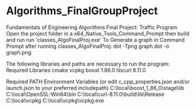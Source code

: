 # Algorithms_FinalGroupProject
Fundamentals of Engineering Algorithms Final Project: Traffic Program
Open the project folder in a x64_Native_Tools_Command_Prompt then build and run run 'classes_AlgoFinalProj.exe'
To Generate a graph in Command Prompt after running classes_AlgoFinalProj:
  dot -Tpng graph.dot -o graph.png

The following libraries and paths are necessary to run the program:
Required Libraries
  cmake
  vcpkg
  boost 1.86.0
  libcurl 8.11.0

Required PATH Environment Variables (or edit c_cpp_properties.json and/or launch.json to your preferred includepath)
  C:\local\boost_1_86_0\stage\lib
  C:\local\OpenSSL-Win64\bin
  C:\local\curl-8.11.0\build\lib\Release
  C:\local\vcpkg
  C:\local\vcpkg\vcpkg.exe


